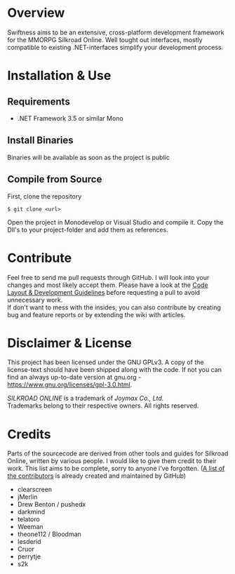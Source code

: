 # Overview
Swiftness aims to be an extensive, cross-platform development framework for the MMORPG Silkroad Online. Well tought out interfaces, mostly compatible to existing .NET-interfaces simplify your development process.

# Installation & Use

## Requirements
* .NET Framework 3.5 or similar Mono

## Install Binaries
Binaries will be available as soon as the project is public


## Compile from Source
First, clone the repository
```
$ git clone <url>
```
Open the project in Monodevelop or Visual Studio and compile it.
Copy the Dll's to your project-folder and add them as references.


# Contribute
Feel free to send me pull requests through GitHub. I will look into your changes and most likely accept them. Please have a look at the [Code Layout & Development Guidelines](https://github.com/florian0/swiftness/wiki/Contribution-Guidelines) before requesting a pull to avoid unnecessary work.  
If don't want to mess with the insides, you can also contribute by creating bug and feature reports or by extending the wiki with articles.

# Disclaimer & License
This project has been licensed under the GNU GPLv3. A copy of the license-text should have been shipped along with the code. If not you can find an always up-to-date version at gnu.org - https://www.gnu.org/licenses/gpl-3.0.html.

*SILKROAD ONLINE* is a trademark of *Joymax Co., Ltd.*   
Trademarks belong to their respective owners. All rights reserved. 

# Credits
Parts of the sourcecode are derived from other tools and guides for Silkroad Online, written by various people. I would like to give them credit to their work. This list aims to be complete, sorry to anyone i've forgotten. ([A list of the contributors](https://github.com/florian0/swiftness/graphs/contributors) is already created and maintained by GitHub)

* clearscreen
* jMerlin
* Drew Benton / pushedx
* darkmind
* telatoro
* Weeman
* theone112 / Bloodman
* lesderid
* Cruor
* perrytje
* s2k


